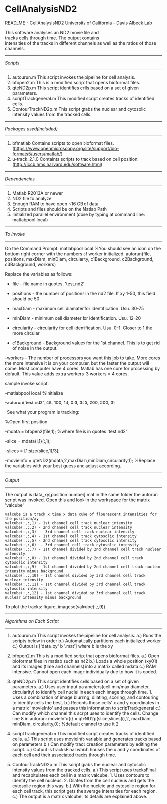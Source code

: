 CellAnalysisND2
===============

READ_ME - CellAnalysisND2
University of California - Davis
Albeck Lab

This software analyses an ND2 movie file and 	
tracks cells through time. The output contains	
intensities of the tracks in different channels	
as well as the ratios of those channels.

********
*Scripts*
********
1. autourun.m		This script invokes the pipeline for cell analysis.
2. bfopen2.m		This is a modified script that opens bioformat files.
3. qteND2p.m		This script identifies cells based on a set of given parameters.
4. scriptTrackgeneral.m	This modified script creates tracks of identified cells.
5. ContourTrackND2p.m	This script grabs the nuclear and cytosolic intensity values from the tracked cells.

********
*Packages used(included)*
********
1. bfmatlab		Contains scripts to open bioformat files. (https://www.openmicroscopy.org/site/support/bio-formats5/users/matlab/)
2. u-track_2.1.0	Containts scripts to track based on cell position. (http://lccb.hms.harvard.edu/software.html)

********
*Dependencies*
********
1. Matlab R2013A or newer
2. ND2 file to analyze
3. Enough RAM to have open ~16 GB of data
4. Scripts and files should be on the Matlab Path
5. Initialized parallel environment (done by typing at command line: matlabpool local)

********
*To Invoke*
********
On the Command Prompt:
matlabpool local	%You should see an icon on the bottom right corner with the numbers of worker initialized.
autorun(file, positions, maxDiam, minDiam, circularity, c1Background, c2Background, c3Background, workers)

Replace the variables as follows:

- file - file name in quotes. 'test.nd2'

- positions - the number of positions in the nd2 file. If xy 1-50, this field should be 50

- maxDiam - maximum cell diamater for identification. Usu. 30-75
 
- minDiam - minimum cell diameter for identification. Usu. 12-20

- circularity - circularity for cell identification. Usu. 0-1. Closer to 1 the more circular

- c1Background - Background values for the 1st channel. This is to get rid of noise in the output.

-workers - The number of processors you want this job to take. More cores the more intensive it is on your computer, but the faster the output will come. Most computer have 4 cores. Matlab has one core for processing by default. This value adds extra workers. 3 workers = 4 cores.

sample invoke script: 

-matlabpool local		%initialize

-autorun('test.nd2', 48, 100, 14, 0.6, 345, 200, 500, 3)

-See what your program is tracking:

%Open first position

-mdata = bfopen2(file,1);	%where file is in quotes 'test.nd2'

-slice = mdata{i,1}(:,1);

-slices = [1:size(slice,1)/3];

-movieInfo = qteND2(mdata,2,maxDiam,minDiam,circularity,1); %Replace the variables with your best guess and adjust according.

********
*Output*
********

The output is data_xy[position number].mat in the same folder the autorun script was invoked.
Open this and look in the workspace for the matrix 'valcube'

	valcube is a track x time x data cube of flourescent intensities for the position/xy
	valcube(:,:,1) - 1st channel cell track nuclear intensity
	valcube(:,:,2) - 2nd channel cell track nuclear intensity
	valcube(:,:,3)	- 3rd channel cell track nuclear intensity
	valcube(:,:,4) - 1st channel cell track cytosolic intensity
	valcube(:,:,5) - 2nd channel cell track cytosolic intensity
	valcube(:,:,6)	- 3rd channel cell track cytosolic intensity
	valcube(:,:,7) - 1st channel divided by 2nd channel cell track nuclear intensity
	valcube(:,:,8) - 1st channel divided by 2nd channel cell track cytosolic intensity
	valcube(:,:,9) - 1st channel divided by 2nd channel cell track nuclear intensity minus background
	valcube(:,:,10) - 1st channel divided by 3rd channel cell track nuclear intensity
	valcube(:,:,11) - 1st channel divided by 3rd channel cell track cytosolic intensity
	valcube(:,:,12) - 1st channel divided by 3rd channel cell track nuclear intensity minus background

To plot the tracks:
figure, imagesc(valcube(:,:,9))	

***************************
*Algorithms on Each Script*
***************************
1. autourun.m		This script invokes the pipeline for cell analysis.
	a.) Runs the scripts below in order
	b.) Automatically partitions each initialized worker
	c.) Output is ['data_xy' b '.mat'] where b is the xy

2. bfopen2.m		This is a modified script that opens bioformat files.
	a.) Open bioformat files in matlab such as nd2
	b.) Loads a whole position (xy01) and its images (time and channels) into a matrix called mdata
	c.) RAM intensive. Cannot open each image individually due to how it is coded.

3. qteND2p.m		This script identifies cells based on a set of given parameters.
	a.) Uses user input parameters(cell min/max diameter, circularity) to identify cell nuclei in each each image through time.
		1. Uses a combination of image blurring, dilating, scoring, and contouring to identify cells the best.
	b.) Records those cells' x and y coordinates in a matrix 'movieInfo' and passes this information to scripTrackgeneral
	c.) Can modify which channel this script uses to identify the cells. Change line 8 in autorun:
		movieInfo{i} = qteND2p(slice,slices(i),2, maxDiam, minDiam, circularity,0); %default channel to use it 2

4. scriptTrackgeneral.m	This modified script creates tracks of identified cells.
	a.) This script uses movieInfo variable and generates tracks based on parameters
	b.) Can modify track creation parameters by editing the script.
	c.) Output is tracksFinal which houses the x and y coordinates of each cell and their associated tracks through time.

5. ContourTrackND2p.m	This script grabs the nuclear and cytosolic intensity values from the tracked cells.
	a.) This script uses tracksFinal and recapitulates each cell in a matrix valcube.
		1. Uses contours to identify the cell nucleus.
		2. Dilates from the cell nucleus and gets the cytosolic region this way.
	b.) With the nucleic and cytosolic region for each cell track, this script gets the average intensities for each region.
	c.) The output is a matrix valcube. Its details are explained above.
